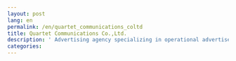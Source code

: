 ```yaml
---
layout: post
lang: en
permalink: /en/quartet_communications_coltd
title: Quartet Communications Co.,Ltd.
description: ' Advertising agency specializing in operational advertisement like listing ads. And also developing “Lisket” which is a SaaS for advertisers. In development division, some staffs are working remotely. (Hiring now) '
categories: 
---
```

